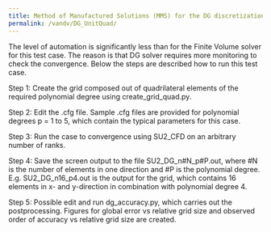 ```yaml
---
title: Method of Manufactured Solutions (MMS) for the DG discretization of the Compressible Navier-Stokes
permalink: /vandv/DG_UnitQuad/
---
```


The level of automation is significantly less than for the Finite Volume solver for this test case. The reason is that DG solver requires more monitoring to check the convergence. Below the steps are described how to run this test case.

Step 1: Create the grid composed out of quadrilateral elements of the required polynomial degree using create_grid_quad.py.

Step 2: Edit the .cfg file. Sample .cfg files are provided for polynomial degrees p = 1 to 5, which contain the typical parameters for this case.

Step 3: Run the case to convergence using SU2_CFD on an arbitrary number of ranks.

Step 4: Save the screen output to the file SU2_DG_n#N_p#P.out, where #N is the number of elements in one direction and #P is the polynomial degree. E.g. SU2_DG_n16_p4.out is the output for the grid, which contains 16 elements in x- and y-direction in combination with polynomial degree 4.

Step 5: Possible edit and run dg_accuracy.py, which carries out the postprocessing. Figures for global error vs relative grid size and observed order of accuracy vs relative grid size are created.
